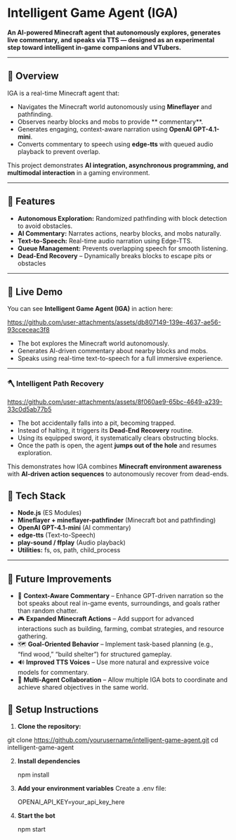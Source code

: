 # Intelligent Game Agent (IGA)

**An AI-powered Minecraft agent that autonomously explores, generates live commentary, and speaks via TTS — designed as an experimental step toward intelligent in-game companions and VTubers.**  

---

## 🔹 Overview
IGA is a real-time Minecraft agent that:  

- Navigates the Minecraft world autonomously using **Mineflayer** and pathfinding.  
- Observes nearby blocks and mobs to provide ** commentary**.  
- Generates engaging, context-aware narration using **OpenAI GPT-4.1-mini**.  
- Converts commentary to speech using **edge-tts** with queued audio playback to prevent overlap.  

This project demonstrates **AI integration, asynchronous programming, and multimodal interaction** in a gaming environment.  

---

## 🔹 Features
- **Autonomous Exploration:** Randomized pathfinding with block detection to avoid obstacles.  
- **AI Commentary:** Narrates actions, nearby blocks, and mobs naturally.  
- **Text-to-Speech:** Real-time audio narration using Edge-TTS.  
- **Queue Management:** Prevents overlapping speech for smooth listening.
-  **Dead-End Recovery** – Dynamically breaks blocks to escape pits or obstacles 

---

## 🔹 Live Demo
You can see **Intelligent Game Agent (IGA)** in action here:  


https://github.com/user-attachments/assets/db807149-139e-4637-ae56-93cceceac3f8




- The bot explores the Minecraft world autonomously.  
- Generates AI-driven commentary about nearby blocks and mobs.  
- Speaks using real-time text-to-speech for a full immersive experience.  

---
### 🪓 Intelligent Path Recovery



https://github.com/user-attachments/assets/8f060ae9-65bc-4649-a239-33c0d5ab77b5



- The bot accidentally falls into a pit, becoming trapped.  
- Instead of halting, it triggers its **Dead-End Recovery** routine.  
- Using its equipped sword, it systematically clears obstructing blocks.  
- Once the path is open, the agent **jumps out of the hole** and resumes exploration.  

This demonstrates how IGA combines **Minecraft environment awareness** with **AI-driven action sequences** to autonomously recover from dead-ends.


## 🔹 Tech Stack
- **Node.js** (ES Modules)  
- **Mineflayer + mineflayer-pathfinder** (Minecraft bot and pathfinding)  
- **OpenAI GPT-4.1-mini** (AI commentary)  
- **edge-tts** (Text-to-Speech)  
- **play-sound / ffplay** (Audio playback)  
- **Utilities:** fs, os, path, child_process  

---
## 🚀 Future Improvements

- 🧠 **Context-Aware Commentary** – Enhance GPT-driven narration so the bot speaks about real in-game events, surroundings, and goals rather than random chatter.  
- 🎮 **Expanded Minecraft Actions** – Add support for advanced interactions such as building, farming, combat strategies, and resource gathering.  
- 🗺️ **Goal-Oriented Behavior** – Implement task-based planning (e.g., “find wood,” “build shelter”) for structured gameplay.  
- 🔊 **Improved TTS Voices** – Use more natural and expressive voice models for commentary.  
- 🤝 **Multi-Agent Collaboration** – Allow multiple IGA bots to coordinate and achieve shared objectives in the same world.  


## 🔹 Setup Instructions

1. **Clone the repository:**


git clone https://github.com/yourusername/intelligent-game-agent.git
cd intelligent-game-agent


2. **Install dependencies**

      npm install


3. **Add your environment variables**
    Create a .env file:

   OPENAI_API_KEY=your_api_key_here


4. **Start the bot**

   npm start


